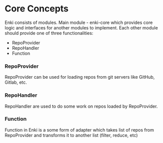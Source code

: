 # Core Concepts

Enki consists of modules. Main module - enki-core which provides core logic and interfaces for another modules to implement.
Each other module should provide one of three functionalities:
- RepoProvider
- RepoHandler
- Function

### RepoProvider

RepoProvider can be used for loading repos from git servers like GitHub, Gitlab, etc.

### RepoHandler

RepoHandler are used to do some work on repos loaded by RepoProvider.

### Function

Function in Enki is a some form of adapter which takes list of repos from RepoProvider and transforms it to another list (filter, reduce, etc)
